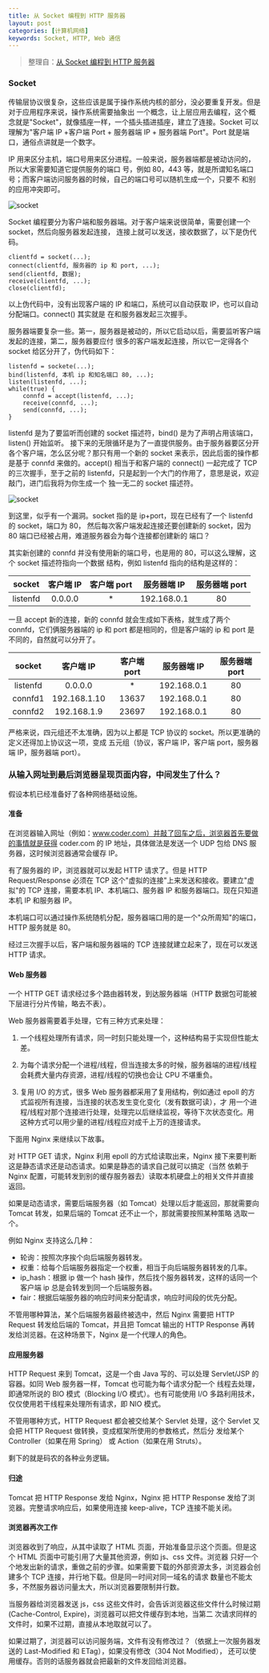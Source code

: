```yaml
---
title: 从 Socket 编程到 HTTP 服务器
layout: post
categories: [计算机网络]
keywords: Socket, HTTP, Web 通信
---
```


> 整理自：[从 Socket 编程到 HTTP 服务器](https://yq.aliyun.com/articles/639943?spm=a2c4e.11163080.searchblog.50.628c2ec1rWwsIi)

### Socket

传输层协议很复杂，这些应该是属于操作系统内核的部分，没必要重复开发。但是对于应用程序来说，操作系统需要抽象出
一个概念，让上层应用去编程，这个概念就是"Socket"，就像插座一样，一个插头插进插座，建立了连接。Socket 可以
理解为"客户端 IP +客户端 Port + 服务器端 IP + 服务器端 Port"。Port 就是端口，通俗点讲就是一个数字。

IP 用来区分主机，端口号用来区分进程。一般来说，服务器端都是被动访问的，所以大家需要知道它提供服务的端口
号，例如 80，443 等，就是所谓知名端口号；而客户端访问服务器的时候，自己的端口号可以随机生成一个，只要不
和别的应用冲突即可。

![socket](/assets/images/2019/0322/netlayer.webp)

Socket 编程要分为客户端和服务器端。对于客户端来说很简单，需要创建一个 socket，然后向服务器发起连接，
连接上就可以发送，接收数据了，以下是伪代码。

```
clientfd = socket(...);
connect(clientfd, 服务器的 ip 和 port, ...);
send(clientfd, 数据);
receive(clientfd, ...);
close(clientfd);
```

以上伪代码中，没有出现客户端的 IP 和端口，系统可以自动获取 IP，也可以自动分配端口。connect() 其实就是
在和服务器发起三次握手。

服务器端要复杂一些。第一，服务器是被动的，所以它启动以后，需要监听客户端发起的连接，第二，服务器要应付
很多的客户端发起连接，所以它一定得各个 socket 给区分开了，伪代码如下：

```
listenfd = sockete(...);
bind(listenfd, 本机 ip 和知名端口 80, ...);
listen(listenfd, ...);
while(true) {
    connfd = accept(listenfd, ...);
    receive(connfd, ...);
    send(connfd, ...);
}
```

listenfd 是为了要监听而创建的 socket 描述符，bind() 是为了声明占用该端口，listen() 开始监听。
接下来的无限循环是为了一直提供服务。由于服务器要区分开各个客户端，怎么区分呢？那只有用一个新的 socket
来表示，因此后面的操作都是基于 connfd 来做的。accept() 相当于和客户端的 connect() 一起完成了 TCP
的三次握手，至于之前的 listenfd，只是起到一个大门的作用了，意思是说，欢迎敲门，进门后我将为你生成一个
独一无二的 socket 描述符。

![socket](/assets/images/2019/0322/socket.webp)

到这里，似乎有一个漏洞。socket 指的是 ip+port，现在已经有了一个 listenfd 的 socket，端口为 80，
然后每次客户端发起连接还要创建新的 socket，因为 80 端口已经被占用，难道服务器会为每个连接都创建新的
端口？

其实新创建的 connfd 并没有使用新的端口号，也是用的 80，可以这么理解，这个 socket 描述符指向一个数据
结构，例如 listenfd 指向的结构是这样的：

| socket | 客户端 IP | 客户端 port | 服务器端 IP | 服务器端 port |
| :--: | :--: | :--: | :--: | :--: |
| listenfd | 0.0.0.0 | * | 192.168.0.1 | 80 |

一旦 accept 新的连接，新的 connfd 就会生成如下表格，就生成了两个 connfd，它们俩服务器端的 ip 和
port 都是相同的，但是客户端的 ip 和 port 是不同的，自然就可以分开了。

| socket | 客户端 IP | 客户端 port | 服务器端 IP | 服务器端 port |
| :--: | :--: | :--: | :--: | :--: |
| listenfd | 0.0.0.0 | * | 192.168.0.1 | 80 |
| connfd1 | 192.168.1.10 | 13637 | 192.168.0.1 | 80 |
| connfd2 | 192.168.1.9 | 23697 | 192.168.0.1 | 80 |

严格来说，四元组还不太准确，因为以上都是 TCP 协议的 socket。所以更准确的定义还得加上协议这一项，变成
五元组（协议，客户端 IP，客户端 port，服务器端 IP，服务器端 port）。

### 从输入网址到最后浏览器呈现页面内容，中间发生了什么？

假设本机已经准备好了各种网络基础设施。

#### 准备

在浏览器输入网址（例如：www.coder.com）并敲了回车之后，浏览器首先要做的事情就是获得 coder.com 的 IP 地址，具体做法是发送一个 UDP 包给
DNS 服务器，这时候浏览器通常会缓存 IP。

有了服务器的 IP，浏览器就可以发起 HTTP 请求了。但是 HTTP Request/Response 必须在 TCP 这个"虚拟的连接"上来发送和接收。要建立"虚拟"的
TCP 连接，需要本机 IP、本机端口、服务器 IP 和服务器端口。现在只知道本机 IP 和服务器 IP。

本机端口可以通过操作系统随机分配，服务器端口用的是一个"众所周知"的端口，HTTP 服务就是 80。

经过三次握手以后，客户端和服务器端的 TCP 连接就建立起来了，现在可以发送 HTTP 请求。

#### Web 服务器

一个 HTTP GET 请求经过多个路由器转发，到达服务器端（HTTP 数据包可能被下层进行分片传输，略去不表）。

Web 服务器需要着手处理，它有三种方式来处理：

1.  一个线程处理所有请求，同一时刻只能处理一个，这种结构易于实现但性能太差。

2.  为每个请求分配一个进程/线程，但当连接太多的时候，服务器端的进程/线程会耗费大量内存资源，进程/线程的切换也会让 CPU 不堪重负。

3.  复用 I/O 的方式，很多 Web 服务器都采用了复用结构，例如通过 epoll 的方式监视所有连接，当连接的状态发生变化变化（发有数据可读），才
    用一个进程/线程对那个连接进行处理，处理完以后继续监视，等待下次状态变化。用这种方式可以用少量的进程/线程应对成千上万的连接请求。
    
下面用 Nginx 来继续以下故事。

对 HTTP GET 请求，Nginx 利用 epoll 的方式给读取出来，Nginx 接下来要判断这是静态请求还是动态请求。如果是静态的请求自己就可以搞定（当然
依赖于 Nginx 配置，可能转发到别的缓存服务器去）读取本机硬盘上的相关文件并直接返回。

如果是动态请求，需要后端服务器（如 Tomcat）处理以后才能返回，那就需要向 Tomcat 转发，如果后端的 Tomcat 还不止一个，那就需要按照某种策略
选取一个。

例如 Nginx 支持这么几种：

*   轮询：按照次序挨个向后端服务器转发。
*   权重：给每个后端服务器指定一个权重，相当于向后端服务器转发的几率。
*   ip_hash：根据 ip 做一个 hash 操作，然后找个服务器转发，这样的话同一个客户端 ip 总是会转发到同一个后端服务器。
*   fair：根据后端服务器的响应时间来分配请求，响应时间段的优先分配。

不管用哪种算法，某个后端服务器最终被选中，然后 Nginx 需要把 HTTP Request 转发给后端的 Tomcat，并且把 Tomcat 输出的 HTTP Response
再转发给浏览器。在这种场景下，Nginx 是一个代理人的角色。

#### 应用服务器

HTTP Request 来到 Tomcat，这是一个由 Java 写的、可以处理 Servlet/JSP 的容器。如同 Web 服务器一样，Tomcat 也可能为每个请求分配一个
线程去处理，即通常所说的 BIO 模式（Blocking I/O 模式）。也有可能使用 I/O 多路利用技术，仅仅使用若干线程来处理所有请求，即 NIO 模式。

不管用哪种方式，HTTP Request 都会被交给某个 Servlet 处理，这个 Servlet 又会把 HTTP Request 做转换，变成框架所使用的参数格式，然后分
发给某个 Controller（如果在用 Spring） 或 Action（如果在用 Struts）。

剩下的就是码农的各种业务逻辑。

#### 归途

Tomcat 把 HTTP Response 发给 Nginx，Nginx 把 HTTP Response 发给了浏览器。完整请求响应后，如果使用连接 keep-alive，TCP 连接不能关闭。

#### 浏览器再次工作

浏览器收到了响应，从其中读取了 HTML 页面，开始准备显示这个页面。但是这个 HTML 页面中可能引用了大量其他资源，例如 js、css 文件。浏览器
只好一个个地发出新的请求，重做之前的步骤。如果需要下载的外部资源太多，浏览器会创建多个 TCP 连接，并行地下载。但是同一时间对同一域名的请求
数量也不能太多，不然服务器访问量太大，所以浏览器要限制并行数。

当服务器给浏览器发送 js，css 这些文件时，会告诉浏览器这些文件什么时候过期(Cache-Control, Expire)，浏览器可以把文件缓存到本地，当第二
次请求同样的文件时，如果不过期，直接从本地取就可以了。

如果过期了，浏览器可以访问服务端，文件有没有修改过？（依据上一次服务器发送的 Last-Modified 和 ETag），如果没有修改（304 Not Modified），
还可以使用缓存。否则的话服务器就会把最新的文件发回给浏览器。